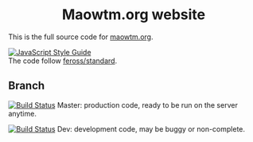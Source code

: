 <h1 align="center">Maowtm.org website</h1>

This is the full source code for [maowtm.org](https://maowtm.org).

[![JavaScript Style Guide](https://cdn.rawgit.com/feross/standard/master/badge.svg)](https://github.com/feross/standard)
<br />
The code follow <a href="https://github.com/feross/standard">feross/standard</a>.

## Branch

[![Build Status](https://travis-ci.org/micromaomao/maowtm.org.svg?branch=master)](https://travis-ci.org/micromaomao/maowtm.org) Master:
production code, ready to be run on the server anytime.

[![Build Status](https://travis-ci.org/micromaomao/maowtm.org.svg?branch=dev)](https://travis-ci.org/micromaomao/maowtm.org) Dev:
development code, may be buggy or non-complete.
